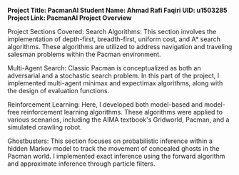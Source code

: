 **Project Title: PacmanAI
Student Name: Ahmad Rafi Faqiri
UID: u1503285
Project Link: PacmanAI Project Overview**

Project Sections Covered:
Search Algorithms:
This section involves the implementation of depth-first, breadth-first, uniform cost, and A* search algorithms. These algorithms are utilized to address navigation and traveling salesman problems within the Pacman environment.

Multi-Agent Search:
Classic Pacman is conceptualized as both an adversarial and a stochastic search problem. In this part of the project, I implemented multi-agent minimax and expectimax algorithms, along with the design of evaluation functions.

Reinforcement Learning:
Here, I developed both model-based and model-free reinforcement learning algorithms. These algorithms were applied to various scenarios, including the AIMA textbook's Gridworld, Pacman, and a simulated crawling robot.

Ghostbusters:
This section focuses on probabilistic inference within a hidden Markov model to track the movement of concealed ghosts in the Pacman world. I implemented exact inference using the forward algorithm and approximate inference through particle filters.
